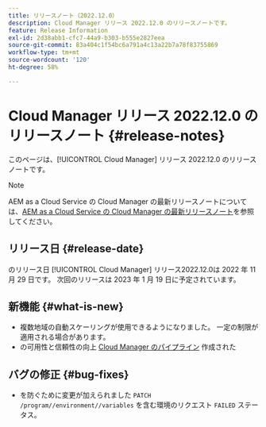```yaml
---
title: リリースノート（2022.12.0）
description: Cloud Manager リリース 2022.12.0 のリリースノートです。
feature: Release Information
exl-id: 2d38abb1-cfc7-44a9-b303-b555e2827eea
source-git-commit: 83a404c1f54bc6a791a4c13a22b7a78f83755869
workflow-type: tm+mt
source-wordcount: '120'
ht-degree: 58%

---
```



# Cloud Manager リリース 2022.12.0 のリリースノート {#release-notes}

このページは、[!UICONTROL Cloud Manager] リリース 2022.12.0 のリリースノートです。

>[!NOTE]
>
>AEM as a Cloud Service の Cloud Manager の最新リリースノートについては、[AEM as a Cloud Service の Cloud Manager の最新リリースノート](https://experienceleague.adobe.com/docs/experience-manager-cloud-service/content/implementing/using-cloud-manager/release-notes-cloud-manager/release-notes-cm-current.html?lang=ja)を参照してください。

## リリース日 {#release-date}

のリリース日 [!UICONTROL Cloud Manager] リリース2022.12.0は 2022 年 11 月 29 日です。 次回のリリースは 2023 年 1 月 19 日に予定されています。

## 新機能 {#what-is-new}

* 複数地域の自動スケーリングが使用できるようになりました。 一定の制限が適用される場合があります。
* の可用性と信頼性の向上 [Cloud Manager のパイプライン](/help/overview/ci-cd-pipelines.md) 作成された

## バグの修正 {#bug-fixes}

* を防ぐために変更が加えられました `PATCH /program//environment//variables` を含む環境のリクエスト `FAILED` ステータス。
